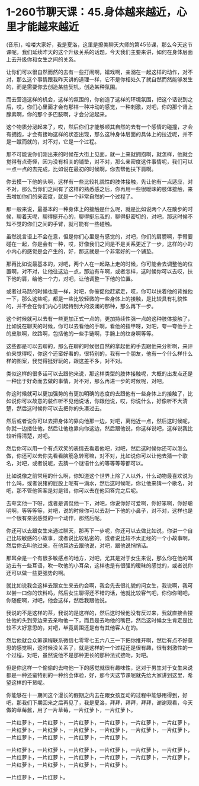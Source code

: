 # 1-260节聊天课：45.身体越来越近，心里才能越来越近

(音乐)，哈喽大家好，我是夏洛，这里是撩美聊天大师的第45节课，那么今天这节课呢，我们延续昨天的这个升级关系的话题，今天我们主要来讲，如何在身体层面上去升级你和女生之间的关系。

让你们可以很自然而然的去有一些打闹啊，嬉戏啊，亲溺在一起这样的动作，对不对，那么这个事情跟我昨天讲的道理一样，它不是你相处久了就自然而然能够发生的，而是需要你去创造某些契机，创造某种氛围。

而去营造这样的机会，这样的氛围的，你创造了这样的环境氛围，把这个话说到之后，哎，你们心里面才会有那样一种冲动的感觉，一种刺激，对吧，你的那个肾上腺素啊，你的那个多巴胺啊，才会分泌起来。

这个物质分泌起来了，哎，然后你们才能够顺其自然的去有一个感情的碰撞，才会有拥抱，才会有接吻这样的状态出现，那么这种身体层面的具体上的拉近呢，并不是一蹴而就的，对不对，它是一个过程。

那不可能说你们刚出来的时候在大街上见面，就一上来就拥抱啊，就怎样，他就会觉得有点奇怪，因为没有相关的铺垫，对不对，那么亲密度这件事情呢，我们可以一点一点的去完成，比如说在最初的时候啊，你去帮他扶下肩啊。

你去摸一下他的头啊，这样有一些比较礼貌性的肢体接触，先让他有一点适应，对不对，那么当你们之间有了这样的熟悉感之后，你再用一些很暧昧的肢体接触，来去增加你们的亲密度，就是一个非常自然的一个过程了。

那一般来说，最基本的一种身体上的接触是什么呢，就是比如说两个人在散步的时候，聊着天呢，聊得挺开心的，聊得挺忘我的，聊得挺密切的，对吧，那这时候不知不觉的你们之间的手臂，就可能有一些碰触。

虽然说言语上不会在意，但是你们心里是有感觉的，对吧，你们的肩膀啊，手臂要碰在一起，你是会有一种，哎，好像我们之间是不是关系更近了一步，这样的小的小内心的感觉是会产生的，好，那这就是一个非常好的一个铺垫。

那再比如说最基本的，对吧，两个人在一起路上走的时候，你可能会去调整他的位置啊，对不对，让他往这边一点，那边有车啊，或者怎样，这时候你可以去哎，扶下他的肩，给他一个力，对吧，让他调整一下他的位置。

或者过马路的时候也是一样，对吧，你催促他赶紧走，哎，你可以扶着他的背推他一下，那么这些呢，都是一些比较轻微的一些身体上的接触，是比较具有礼貌性的，并不会在你们内心引起特别大的波澜的那种，那么再下一步。

这个时候就可以去有一些更加正式一点的，更加持续性强一点的这种肢体接触了，比如说在聊天的时候，你可以去看他的手啊，看他的指甲呀，对吧，夸一夸他手上的皮肤啊，纹路啊，包括他的一些手链啊，手腕上的纹身啊等等。

这些都是可以去聊的，那么在聊的时候很自然的拿起他的手去跟他来分析啊，来评价来觉得哎，你这个还蛮好看的，很特别的，我有一个朋友，他有一个什么样什么样的图案，我觉得挺好玩的，跟这差不多，对不对。

类似这样的很多话可以去跟他来说，那这样类型的肢体接触呢，大概的出发点还是一种出于好奇而去做的事情，对不对，那么再进一步的时候呢，对吧。

你这时候就可以更加强势的有更加明确的态度的去跟他有一些身体上的接触了，比如说你可以故意的装作听不见他说话，你跟他说，哎，你说什么，好像听不大清楚，然后这时候你可以去把你的头凑过去。

然后或者说你可以去把身体的靠向他那一边，对吧，离他近一点，然后这时候呢，你就一边搂住他，然后让他也靠向你这边，然后跟他说，你这样说吧，这样说我比较听得清楚，对吧。

然后你可以用一个有点欢笑的表情去看着他吧，对吧，然后这时候你还可以怎么做，你还可以去你先看看脑筋急转弯嘛，对不对，比如说你可以让他去猜一个歌名，对吧，或者说呢，去猜一个谜语什么的等等等等都可以。

比如说像之前常用的什么啊，你知道这个世界上除了人以外，什么动物最喜欢说为什么吗，或者说猪的屁股上呢有一滴水，然后这时候呢，你让他来猜一个歌名，对吧，那不管他答案是对是错，你可以去在他回答完之后呢。

去夸奖他一下呀，或者是调侃他一下，对吧，你说你好可爱啊，你好笨啊，你好聪明啊，等等等等，对吧，说的时候你可以去刮一下他的小鼻子，对不对，这样也是一个很有亲密感觉的一个动作，那然后呢。

你还可以去跟女生来通过聊天，那再下一步呢，你还可以去做比如说，你讲一个自己比较敏感的小故事，或者说比较私密的，或者说比较不太正经的一个小故事啊，然后你去叫他过来，在他耳边去跟他说，对吧，跟他说悄悄话。

那耳朵是一个有很多敏感点的地方，对吧，尤其是对于女生来说，那么你在他的耳边去有一些耳语，吹一吹他的小耳朵，这样也是有很强的暧昧的感觉的，或者说你还可以做一些更强势的啊。

就比如说我会这样去跟女生来去约会啊，我会先去很礼貌的问女生，我说啊，我可以尝一口你的饮料吗，然后女生聊得还不错的话，他就比较客气吧，你你你喝吧，你随便啊，对吧，他会这样，然后我跟他说。

我说的不是这样的茶，我说的是这样的，然后这时候他没有反过来，我就直接会搂住他的头到旁边来去亲吻他一下，而且是去吻他的嘴巴，然后这时候女生肯定是比较不大好意思的，对吧，毕竟周围还是有有其他客人在的。

然后他就会众筹课程联系微信七零零七五六八三一下把你推开啊，然后有点不好意思的感觉啊，这时候没关系了，就是这样的一个过程还是很有趣，很有刺激性的一个过程，对吧，虽然说他不是那种更长的那种法式接吻，对吧。

但是你这样一个偷偷的去吻他一下的感觉就很有趣味性，这对于男生对于女生来说都是一种还蛮特别的一种约会体验，好，那今天这节课呢就先给大家讲到这里，希望这样的干货呢。

你能够在十一期间这个漫长的假期之内去在跟女孩互动的过程中能够用得到，好吧，那我们下期回来之后再见了，我是夏洛，拜拜，拜拜，拜拜，谢谢观看，今天做的草莓酱，用了一片草莓，一片红萝卜，一片红萝卜。

一片红萝卜，一片红萝卜，一片红萝卜，一片红萝卜，一片红萝卜，一片红萝卜，一片红萝卜，一片红萝卜，一片红萝卜，一片红萝卜，一片红萝卜，一片红萝卜，一片红萝卜，一片红萝卜，一片红萝卜，一片红萝卜。

一片红萝卜，一片红萝卜，一片红萝卜，一片红萝卜，一片红萝卜，一片红萝卜，一片红萝卜，一片红萝卜，一片红萝卜，一片红萝卜，一片红萝卜，一片红萝卜，一片红萝卜，一片红萝卜，一片红萝卜，一片红萝卜。

一片红萝卜，一片红萝卜。